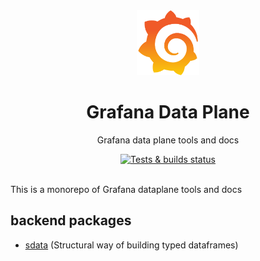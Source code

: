 <div align="center">
  <img
    src="./docs/img/logo.svg"
    alt="Grafana Logo"
    width="100px"
    padding="40px"
  />
  <h1>Grafana Data Plane</h1>
  <p>Grafana data plane tools and docs</p>
</div>
<div align="center">
  <a href="https://github.com/grafana/dataplane/actions/workflows/ci.yml"
    ><img
      src="https://github.com/grafana/dataplane/actions/workflows/ci.yml/badge.svg"
      alt="Tests & builds status" /></a
  >
  <br />
  <br />
</div>

This is a monorepo of Grafana dataplane tools and docs

## backend packages

- [sdata](./sdata/) (Structural way of building typed dataframes)
